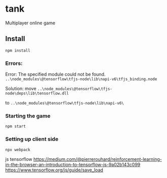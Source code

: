 # tank
Multiplayer online game

## Install
`npm install`

### Errors:
Error: The specified module could not be found.
`..\node_modules\@tensorflow\tfjs-node\lib\napi-v6\tfjs_binding.node`

Solution: move 
`..\node_modules\@tensorflow\tfjs-node\deps\lib\tensorflow.dll`

to 
`..\node_modules\@tensorflow\tfjs-node\lib\napi-v6\`


### Starting the game
```npm start```

### Setting up client side
```npx webpack```

js tensorflow
https://medium.com/@pierrerouhard/reinforcement-learning-in-the-browser-an-introduction-to-tensorflow-js-9a02b143c099 
https://www.tensorflow.org/js/guide/save_load